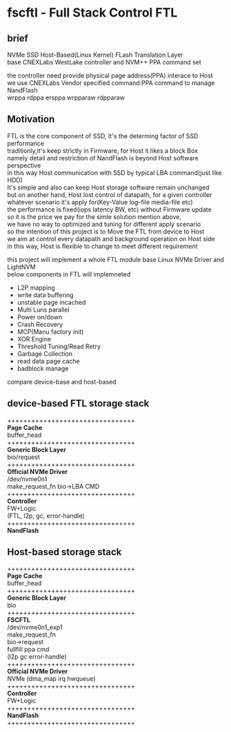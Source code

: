 # fscftl - Full Stack Control FTL

## brief
NVMe SSD Host-Based(Linux Kernel) FLash Translation Layer       
base CNEXLabs WestLake controller and NVM++ PPA command set   

the controller need provide physical page address(PPA) interace to Host          
we use CNEXLabs Vendor specified command:PPA command to manage NandFlash    
wrppa rdppa ersppa wrpparaw rdpparaw    

## Motivation
FTL is the core component of SSD, It's the determing factor of SSD performance   
traditionly,it's keep strictly in Firmware, for Host it likes a block Box       
namely detail and restriction of NandFlash is beyond Host software perspective    
in this way Host communication with SSD by typical LBA command(just like HDD)  
It's simple and also can keep Host storage software remain unchanged   
but on another hand, Host lost control of datapath, for a given controller  
whatever scenario it's apply for(Key-Value log-file media-file etc)   
the performance is fixed(iops latency BW, etc) without Firmware update       
so it is the price we pay for the simle solution mention above,    
we have no way to optimized and tuning for different apply scenario          
so the intention of this project is to Move the FTL from device to Host    
we aim at control every datapath and background operation on Host side        
in this way, Host is flexible to change to meet different requirement       

this project will implement a whole FTL module base Linux NVMe Driver and LightNVM    
below components in FTL will implemneted    
- L2P mapping   
- write data buffering   
- unstable page incached       
- Multi Luns parallel   
- Power on/down    
- Crash Recovery  
- MCP(Manu factory init)  
- XOR Engine    
- Threshold Tuning/Read Retry      
- Garbage Collection   
- read data page cache     
- badblock manage   

compare device-base and host-based     

## device-based FTL storage stack     
++++++++++++++++++++++++++++++++   
**Page Cache**      
    buffer_head         
++++++++++++++++++++++++++++++++  
**Generic Block Layer**       
    bio/request            
++++++++++++++++++++++++++++++++    
**Official NVMe Driver**  
    /dev/nvme0n1   
    make_request_fn bio->LBA CMD          
++++++++++++++++++++++++++++++++    
**Controller**    
      FW+Logic    
    (FTL, l2p, gc, error-handle)        
++++++++++++++++++++++++++++++++  
**NandFlash**     


## Host-based storage stack   
++++++++++++++++++++++++++++++++   
**Page Cache**      
    buffer_head         
++++++++++++++++++++++++++++++++  
**Generic Block Layer**       
    bio        
++++++++++++++++++++++++++++++++  
**FSCFTL**       
      /dev/nvme0n1_exp1       
      make_request_fn    
      bio->request    
      fullfill ppa cmd    
    (l2p gc error-handle)    
++++++++++++++++++++++++++++++++    
**Official NVMe Driver**    
      NVMe (dma_map irq hwqueue)      
++++++++++++++++++++++++++++++++    
**Controller**    
      FW+Logic    
++++++++++++++++++++++++++++++++  
**NandFlash**     
++++++++++++++++++++++++++++++++     
